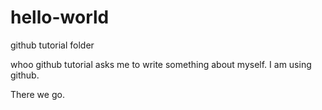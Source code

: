 # hello-world
github tutorial folder

whoo github tutorial asks me to write something about myself. I am using github. 


There we go. 
